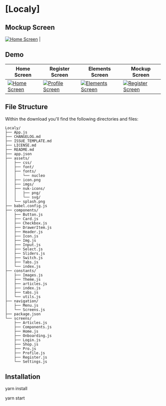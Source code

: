 # [Localy]

## Mockup Screen

[![Home Screen](https://i.ibb.co/7XRKk29/Whats-App-Image-2020-07-18-at-05-07-22.jpg)](https://i.ibb.co/7XRKk29/Whats-App-Image-2020-07-18-at-05-07-22.jpg) |

## Demo

| Home Screen                                                                                                                                                    | Register Screen                                                                                                                                                   | Elements Screen                                                                                                                                                    | Mockup Screen                                                                                                                                                  |
| -------------------------------------------------------------------------------------------------------------------------------------------------------------- | ----------------------------------------------------------------------------------------------------------------------------------------------------------------- | ------------------------------------------------------------------------------------------------------------------------------------------------------------------ | -------------------------------------------------------------------------------------------------------------------------------------------------------------- |
| [![Home Screen](https://i.ibb.co/fNpKjbn/Whats-App-Image-2020-07-17-at-23-33-49-1.jpg)](https://i.ibb.co/fNpKjbn/Whats-App-Image-2020-07-17-at-23-33-49-1.jpg) | [![Profile Screen](https://i.ibb.co/fNpKjbn/Whats-App-Image-2020-07-17-at-23-33-49-1.jpg)](https://i.ibb.co/fNpKjbn/Whats-App-Image-2020-07-17-at-23-33-49-1.jpg) | [![Elements Screen](https://i.ibb.co/5Wj5z9c/Whats-App-Image-2020-07-17-at-23-33-49-2.jpg)](https://i.ibb.co/5Wj5z9c/Whats-App-Image-2020-07-17-at-23-33-49-2.jpg) | [![Register Screen](https://i.ibb.co/7XRKk29/Whats-App-Image-2020-07-18-at-05-07-22.jpg)](https://i.ibb.co/7XRKk29/Whats-App-Image-2020-07-18-at-05-07-22.jpg) |

## File Structure

Within the download you'll find the following directories and files:

```
Localy/
├── App.js
├── CHANGELOG.md
├── ISSUE_TEMPLATE.md
├── LICENSE.md
├── README.md
├── app.json
├── assets/
│   ├── css/
│   ├── font/
│   ├── fonts/
│   │   └── nucleo
│   ├── icon.png
│   ├── imgs/
│   ├── nuk-icons/
│   │   ├── png/
│   │   └── svg/
│   └── splash.png
├── babel.config.js
├── components/
│   ├── Button.js
│   ├── Card.js
│   ├── Checkbox.js
│   ├── DrawerItem.js
│   ├── Header.js
│   ├── Icon.js
│   ├── Img.js
│   ├── Input.js
│   ├── Select.js
│   ├── Sliders.js
│   ├── Switch.js
│   ├── Tabs.js
│   └── index.js
├── constants/
│   ├── Images.js
│   ├── Theme.js
│   ├── articles.js
│   ├── index.js
│   ├── tabs.js
│   └── utils.js
├── navigation/
│   ├── Menu.js
│   └── Screens.js
├── package.json
└── screens/
    ├── Articles.js
    ├── Components.js
    ├── Home.js
    ├── Onboarding.js
    ├── Login.js
    ├── Shop.js
    ├── Pro.js
    ├── Profile.js
    ├── Register.js
    └── Settings.js
```

## Installation

yarn install

yarn start
